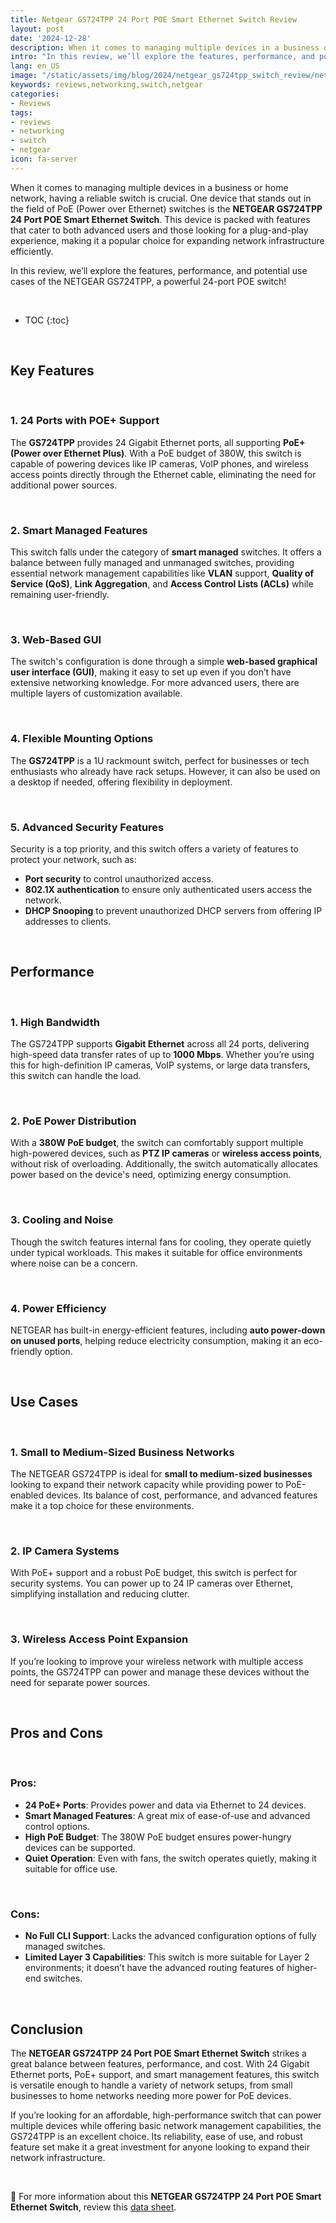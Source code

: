 ```yaml
---
title: Netgear GS724TPP 24 Port POE Smart Ethernet Switch Review
layout: post
date: '2024-12-28'
description: When it comes to managing multiple devices in a business or home network, having a reliable switch is crucial.
intro: "In this review, we’ll explore the features, performance, and potential use cases of the NETGEAR GS724TPP, a powerful 24-port POE switch." 
lang: en_US
image: "/static/assets/img/blog/2024/netgear_gs724tpp_switch_review/netgear_gs724tpp_switch_review.png.jpeg"
keywords: reviews,networking,switch,netgear
categories:
- Reviews
tags:
- reviews
- networking
- switch
- netgear
icon: fa-server
---
```


When it comes to managing multiple devices in a business or home network, having a reliable switch is crucial. One device that stands out in the field of PoE (Power over Ethernet) switches is the **NETGEAR GS724TPP 24 Port POE Smart Ethernet Switch**. This device is packed with features that cater to both advanced users and those looking for a plug-and-play experience, making it a popular choice for expanding network infrastructure efficiently.

In this review, we’ll explore the features, performance, and potential use cases of the NETGEAR GS724TPP, a powerful 24-port POE switch!


<br>

* TOC 
{:toc}

<br>

## Key Features

<br>

### 1. **24 Ports with POE+ Support**
The **GS724TPP** provides 24 Gigabit Ethernet ports, all supporting **PoE+ (Power over Ethernet Plus)**. With a PoE budget of 380W, this switch is capable of powering devices like IP cameras, VoIP phones, and wireless access points directly through the Ethernet cable, eliminating the need for additional power sources.

<br>

### 2. **Smart Managed Features**
This switch falls under the category of **smart managed** switches. It offers a balance between fully managed and unmanaged switches, providing essential network management capabilities like **VLAN** support, **Quality of Service (QoS)**, **Link Aggregation**, and **Access Control Lists (ACLs)** while remaining user-friendly.

<br>

### 3. **Web-Based GUI**
The switch's configuration is done through a simple **web-based graphical user interface (GUI)**, making it easy to set up even if you don’t have extensive networking knowledge. For more advanced users, there are multiple layers of customization available.

<br>

### 4. **Flexible Mounting Options**
The **GS724TPP** is a 1U rackmount switch, perfect for businesses or tech enthusiasts who already have rack setups. However, it can also be used on a desktop if needed, offering flexibility in deployment.

<br>

### 5. **Advanced Security Features**
Security is a top priority, and this switch offers a variety of features to protect your network, such as:
   - **Port security** to control unauthorized access.
   - **802.1X authentication** to ensure only authenticated users access the network.
   - **DHCP Snooping** to prevent unauthorized DHCP servers from offering IP addresses to clients.

<br>

## Performance

<br>

### 1. **High Bandwidth**
The GS724TPP supports **Gigabit Ethernet** across all 24 ports, delivering high-speed data transfer rates of up to **1000 Mbps**. Whether you’re using this for high-definition IP cameras, VoIP systems, or large data transfers, this switch can handle the load.

<br>

### 2. **PoE Power Distribution**
With a **380W PoE budget**, the switch can comfortably support multiple high-powered devices, such as **PTZ IP cameras** or **wireless access points**, without risk of overloading. Additionally, the switch automatically allocates power based on the device's need, optimizing energy consumption.

<br>

### 3. **Cooling and Noise**
Though the switch features internal fans for cooling, they operate quietly under typical workloads. This makes it suitable for office environments where noise can be a concern.

<br>

### 4. **Power Efficiency**
NETGEAR has built-in energy-efficient features, including **auto power-down on unused ports**, helping reduce electricity consumption, making it an eco-friendly option.

<br>

## Use Cases

<br>

### 1. **Small to Medium-Sized Business Networks**
The NETGEAR GS724TPP is ideal for **small to medium-sized businesses** looking to expand their network capacity while providing power to PoE-enabled devices. Its balance of cost, performance, and advanced features make it a top choice for these environments.

<br>

### 2. **IP Camera Systems**
With PoE+ support and a robust PoE budget, this switch is perfect for security systems. You can power up to 24 IP cameras over Ethernet, simplifying installation and reducing clutter.

<br>

### 3. **Wireless Access Point Expansion**
If you’re looking to improve your wireless network with multiple access points, the GS724TPP can power and manage these devices without the need for separate power sources.

<br>

## Pros and Cons

<br>

### Pros:
- **24 PoE+ Ports**: Provides power and data via Ethernet to 24 devices.
- **Smart Managed Features**: A great mix of ease-of-use and advanced control options.
- **High PoE Budget**: The 380W PoE budget ensures power-hungry devices can be supported.
- **Quiet Operation**: Even with fans, the switch operates quietly, making it suitable for office use.

<br>

### Cons:
- **No Full CLI Support**: Lacks the advanced configuration options of fully managed switches.
- **Limited Layer 3 Capabilities**: This switch is more suitable for Layer 2 environments; it doesn’t have the advanced routing features of higher-end switches.

<br>

## Conclusion

The **NETGEAR GS724TPP 24 Port POE Smart Ethernet Switch** strikes a great balance between features, performance, and cost. With 24 Gigabit Ethernet ports, PoE+ support, and smart management features, this switch is versatile enough to handle a variety of network setups, from small businesses to home networks needing more power for PoE devices.

If you’re looking for an affordable, high-performance switch that can power multiple devices while offering basic network management capabilities, the GS724TPP is an excellent choice. Its reliability, ease of use, and robust feature set make it a great investment for anyone looking to expand their network infrastructure.

<br>

📝 For more information about this **NETGEAR GS724TPP 24 Port POE Smart Ethernet Switch**, review this [data sheet](https://www.downloads.netgear.com/files/GDC/GS724TP/enus_ds_gs724tp_gs748tp_business_22may07.pdf).
